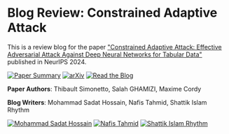 # Blog Review: Constrained Adaptive Attack

This is a review blog for the paper ["Constrained Adaptive Attack: Effective Adversarial Attack Against Deep Neural Networks for Tabular Data"](https://openreview.net/forum?id=ZtTWKr51yH) published in NeurIPS 2024.

[![Paper Summary](https://img.shields.io/badge/NeurIPS%202024-Paper%20Review-blue)](https://openreview.net/forum?id=ZtTWKr51yH) [![arXiv](https://img.shields.io/badge/arXiv-2406.00775-red)](https://arxiv.org/abs/2406.00775) [![Read the Blog](https://img.shields.io/badge/Read%20the%20Blog-blue)](blog.md)

**Paper Authors**: Thibault Simonetto, Salah GHAMIZI, Maxime Cordy

**Blog Writers**: Mohammad Sadat Hossain, Nafis Tahmid, Shattik Islam Rhythm

[![Mohammad Sadat Hossain](https://img.shields.io/github/followers/SadatHossain01?label=Mohammad%20Sadat%20Hossain%20&style=social)](https://github.com/SadatHossain01)  [![Nafis Tahmid](https://img.shields.io/github/followers/tahmid-404-20?label=Nafis%20Tahmid%20&style=social)](https://github.com/tahmid-404-20)  [![Shattik Islam Rhythm](https://img.shields.io/github/followers/Shattik?label=Shattik%20Islam%20Rhythm%20&style=social)](https://github.com/Shattik)
